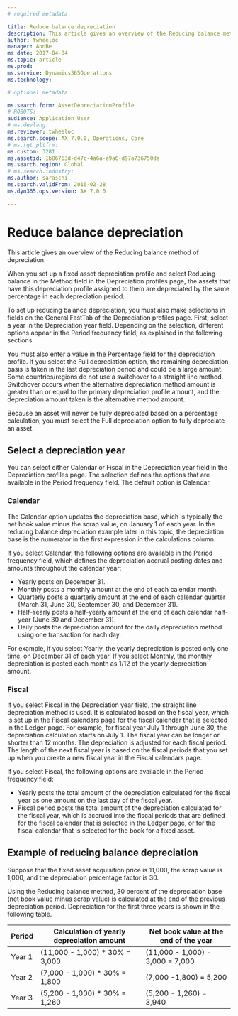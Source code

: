 ```yaml
---
# required metadata

title: Reduce balance depreciation
description: This article gives an overview of the Reducing balance method of depreciation.
author: twheeloc
manager: AnnBe
ms date: 2017-04-04
ms.topic: article
ms.prod: 
ms.service: Dynamics365Operations
ms.technology: 

# optional metadata

ms.search.form: AssetDepreciationProfile
# ROBOTS: 
audience: Application User
# ms.devlang: 
ms.reviewer: twheeloc
ms.search.scope: AX 7.0.0, Operations, Core
# ms.tgt_pltfrm: 
ms.custom: 3281
ms.assetid: 1b86763d-d47c-4a6a-a9a6-d97a736750da
ms.search.region: Global
# ms.search.industry: 
ms.author: saraschi
ms.search.validFrom: 2016-02-28
ms.dyn365.ops.version: AX 7.0.0

---
```


# Reduce balance depreciation

This article gives an overview of the Reducing balance method of depreciation.

When you set up a fixed asset depreciation profile and select Reducing balance in the Method field in the Depreciation profiles page, the assets that have this depreciation profile assigned to them are depreciated by the same percentage in each depreciation period.

To set up reducing balance depreciation, you must also make selections in fields on the General FastTab of the Depreciation profiles page. First, select a year in the Depreciation year field. Depending on the selection, different options appear in the Period frequency field, as explained in the following sections. 

You must also enter a value in the Percentage field for the depreciation profile. If you select the Full depreciation option, the remaining depreciation basis is taken in the last depreciation period and could be a large amount. Some countries/regions do not use a switchover to a straight line method. Switchover occurs when the alternative depreciation method amount is greater than or equal to the primary depreciation profile amount, and the depreciation amount taken is the alternative method amount. 

Because an asset will never be fully depreciated based on a percentage calculation, you must select the Full depreciation option to fully depreciate an asset.

## Select a depreciation year
You can select either Calendar or Fiscal in the Depreciation year field in the Depreciation profiles page. The selection defines the options that are available in the Period frequency field. The default option is Calendar.

### Calendar

The Calendar option updates the depreciation base, which is typically the net book value minus the scrap value, on January 1 of each year. In the reducing balance depreciation example later in this topic, the depreciation base is the numerator in the first expression in the calculations column. 

If you select Calendar, the following options are available in the Period frequency field, which defines the depreciation accrual posting dates and amounts throughout the calendar year:

-   Yearly posts on December 31.
-   Monthly posts a monthly amount at the end of each calendar month.
-   Quarterly posts a quarterly amount at the end of each calendar quarter (March 31, June 30, September 30, and December 31).
-   Half-Yearly posts a half-yearly amount at the end of each calendar half-year (June 30 and December 31).
-   Daily posts the depreciation amount for the daily depreciation method using one transaction for each day.

For example, if you select Yearly, the yearly depreciation is posted only one time, on December 31 of each year. If you select Monthly, the monthly depreciation is posted each month as 1/12 of the yearly depreciation amount.

### Fiscal

If you select Fiscal in the Depreciation year field, the straight line depreciation method is used. It is calculated based on the fiscal year, which is set up in the Fiscal calendars page for the fiscal calendar that is selected in the Ledger page. For example, for fiscal year July 1 through June 30, the depreciation calculation starts on July 1. The fiscal year can be longer or shorter than 12 months. The depreciation is adjusted for each fiscal period. The length of the next fiscal year is based on the fiscal periods that you set up when you create a new fiscal year in the Fiscal calendars page.


If you select Fiscal, the following options are available in the Period frequency field:

-   Yearly posts the total amount of the depreciation calculated for the fiscal year as one amount on the last day of the fiscal year.
-   Fiscal period posts the total amount of the depreciation calculated for the fiscal year, which is accrued into the fiscal periods that are defined for the fiscal calendar that is selected in the Ledger page, or for the fiscal calendar that is selected for the book for a fixed asset.

## Example of reducing balance depreciation

Suppose that the fixed asset acquisition price is 11,000, the scrap value is 1,000, and the depreciation percentage factor is 30. 

Using the Reducing balance method, 30 percent of the depreciation base (net book value minus scrap value) is calculated at the end of the previous depreciation period. Depreciation for the first three years is shown in the following table.

| Period | Calculation of yearly depreciation amount | Net book value at the end of the year |
|--------|-------------------------------------------|---------------------------------------|
| Year 1 | (11,000 - 1,000) \* 30% = 3,000           | (11,000 - 1,000) - 3,000 = 7,000      |
| Year 2 | (7,000 - 1,000) \* 30% = 1,800            | (7,000 -1,800) = 5,200                |
| Year 3 | (5,200 - 1,000) \* 30% = 1,260            | (5,200 - 1,260) = 3,940               |

 
-



